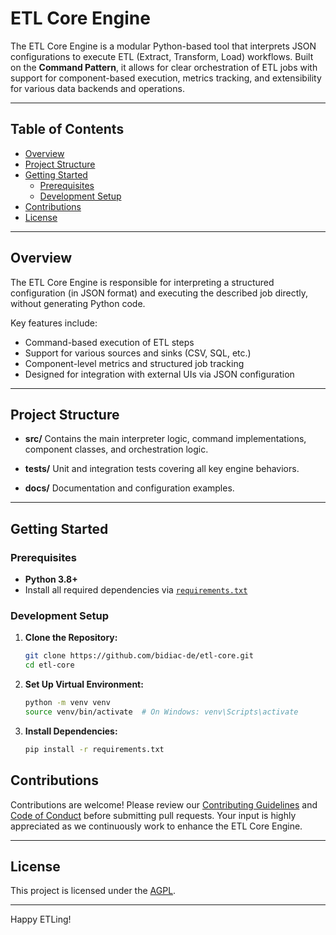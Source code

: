 # ETL Core Engine

The ETL Core Engine is a modular Python-based tool that interprets JSON configurations to execute ETL (Extract, Transform, Load) workflows. Built on the **Command Pattern**, it allows for clear orchestration of ETL jobs with support for component-based execution, metrics tracking, and extensibility for various data backends and operations.

---

## Table of Contents

- [Overview](#overview)
- [Project Structure](#project-structure)
- [Getting Started](#getting-started)
  - [Prerequisites](#prerequisites)
  - [Development Setup](#development-setup)
- [Contributions](#contributions)
- [License](#license)

---

## Overview

The ETL Core Engine is responsible for interpreting a structured configuration (in JSON format) and executing the described job directly, without generating Python code.

Key features include:

- Command-based execution of ETL steps
- Support for various sources and sinks (CSV, SQL, etc.)
- Component-level metrics and structured job tracking
- Designed for integration with external UIs via JSON configuration

---

## Project Structure

- **src/**
  Contains the main interpreter logic, command implementations, component classes, and orchestration logic.

- **tests/**
  Unit and integration tests covering all key engine behaviors.

- **docs/**
  Documentation and configuration examples.

---

## Getting Started

### Prerequisites

- **Python 3.8+**
- Install all required dependencies via [`requirements.txt`](requirements.txt)

### Development Setup

1. **Clone the Repository:**

    ```bash
    git clone https://github.com/bidiac-de/etl-core.git
    cd etl-core
    ```

2. **Set Up Virtual Environment:**

    ```bash
    python -m venv venv
    source venv/bin/activate  # On Windows: venv\Scripts\activate
    ```

3. **Install Dependencies:**

    ```bash
    pip install -r requirements.txt
    ```
## Contributions

Contributions are welcome! Please review our [Contributing Guidelines](Contributing.md) and [Code of Conduct](Code_of_Conduct.md) before submitting pull requests. Your input is highly appreciated as we continuously work to enhance the ETL Core Engine.

---

## License

This project is licensed under the [AGPL](LICENSE).

---

Happy ETLing!
